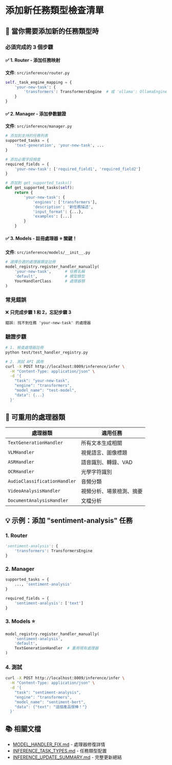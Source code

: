 # 添加新任務類型檢查清單

## 🎯 當你需要添加新的任務類型時

### 必須完成的 3 個步驟

#### ✅ 1. Router - 添加任務映射
**文件**: `src/inference/router.py`

```python
self._task_engine_mapping = {
    'your-new-task': {
        'transformers': TransformersEngine  # 或 'ollama': OllamaEngine
    }
}
```

#### ✅ 2. Manager - 添加參數驗證
**文件**: `src/inference/manager.py`

```python
# 添加到支持的任務列表
supported_tasks = {
    'text-generation', 'your-new-task', ...
}

# 添加必需字段檢查
required_fields = {
    'your-new-task': ['required_field1', 'required_field2']
}

# 添加到 get_supported_tasks()
def get_supported_tasks(self):
    return {
        'your-new-task': {
            'engines': ['transformers'],
            'description': '新任務描述',
            'input_format': {...},
            'examples': [...]
        }
    }
```

#### ✅ 3. Models - 註冊處理器 ⭐ **關鍵！**
**文件**: `src/inference/models/__init__.py`

```python
# 選擇合適的處理器類並註冊
model_registry.register_handler_manually(
    'your-new-task',      # 任務名稱
    'default',            # 模型類型
    YourHandlerClass      # 處理器類
)
```

### 常見錯誤

❌ **只完成步驟 1 和 2，忘記步驟 3**
```
錯誤: 找不到任務 'your-new-task' 的處理器
```

### 驗證步驟

```bash
# 1. 檢查處理器註冊
python test/test_handler_registry.py

# 2. 測試 API 調用
curl -X POST http://localhost:8009/inference/infer \
  -H "Content-Type: application/json" \
  -d '{
    "task": "your-new-task",
    "engine": "transformers",
    "model_name": "test-model",
    "data": {...}
  }'
```

## 🔄 可重用的處理器類

| 處理器類 | 適用任務 |
|---------|---------|
| `TextGenerationHandler` | 所有文本生成相關 |
| `VLMHandler` | 視覺語言、圖像標題 |
| `ASRHandler` | 語音識別、轉錄、VAD |
| `OCRHandler` | 光學字符識別 |
| `AudioClassificationHandler` | 音頻分類 |
| `VideoAnalysisHandler` | 視頻分析、場景檢測、摘要 |
| `DocumentAnalysisHandler` | 文檔分析 |

## 💡 示例：添加 "sentiment-analysis" 任務

### 1. Router
```python
'sentiment-analysis': {
    'transformers': TransformersEngine
}
```

### 2. Manager
```python
supported_tasks = {
    ..., 'sentiment-analysis'
}

required_fields = {
    'sentiment-analysis': ['text']
}
```

### 3. Models ⭐
```python
model_registry.register_handler_manually(
    'sentiment-analysis',
    'default',
    TextGenerationHandler  # 重用現有處理器
)
```

### 4. 測試
```bash
curl -X POST http://localhost:8009/inference/infer \
  -H "Content-Type: application/json" \
  -d '{
    "task": "sentiment-analysis",
    "engine": "transformers",
    "model_name": "sentiment-bert",
    "data": {"text": "這個產品很棒！"}
  }'
```

## 📚 相關文檔

- [MODEL_HANDLER_FIX.md](./MODEL_HANDLER_FIX.md) - 處理器修復詳情
- [INFERENCE_TASK_TYPES.md](./INFERENCE_TASK_TYPES.md) - 任務類型配置
- [INFERENCE_UPDATE_SUMMARY.md](./INFERENCE_UPDATE_SUMMARY.md) - 完整更新總結
